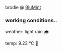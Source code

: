 brodie @ [BluMint](https://www.linkedin.com/company/blumint-io/)

<!--weather_start-->
### working conditions..

weather: light rain 🌧️

temp: 9.23 °C 🧥

<!--weather_end-->

